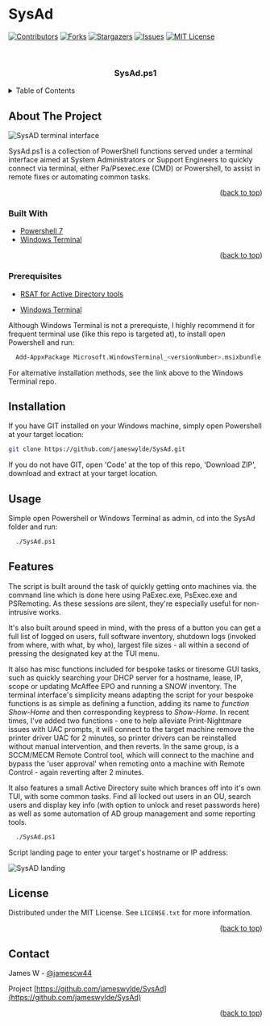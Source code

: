 # SysAd


<div id="top"></div>




<!-- PROJECT SHIELDS -->
<!--
*** I'm using markdown "reference style" links for readability.
*** Reference links are enclosed in brackets [ ] instead of parentheses ( ).
*** See the bottom of this document for the declaration of the reference variables
*** for contributors-url, forks-url, etc. This is an optional, concise syntax you may use.
*** https://www.markdownguide.org/basic-syntax/#reference-style-links
-->
[![Contributors][contributors-shield]][contributors-url]
[![Forks][forks-shield]][forks-url]
[![Stargazers][stars-shield]][stars-url]
[![Issues][issues-shield]][issues-url]
[![MIT License][license-shield]][license-url]



<!-- PROJECT LOGO -->
<br />
<div align="center">

<h3 align="center">SysAd.ps1</h3>

  </p>
</div>



<!-- TABLE OF CONTENTS -->
<details>
  <summary>Table of Contents</summary>
  <ol>
    <li>
      <a href="#about-the-project">About The Project</a>
      <ul>
        <li><a href="#built-with">Built With</a></li>
      </ul>
    </li>
    <li>
      <a href="#getting-started">Getting Started</a>
      <ul>
        <li><a href="#prerequisites">Prerequisites</a></li>
        <li><a href="#installation">Installation</a></li>
      </ul>
    </li>
    <li><a href="#usage">Usage</a></li>
    <li><a href="#roadmap">Roadmap</a></li>
    <li><a href="#contributing">Contributing</a></li>
    <li><a href="#license">License</a></li>
    <li><a href="#contact">Contact</a></li>
    <li><a href="#acknowledgments">Acknowledgments</a></li>
  </ol>
</details>



<!-- ABOUT THE PROJECT -->
## About The Project


![SysAD terminal interface](https://i.imgur.com/ZuJO7po.png)

SysAd.ps1 is a collection of PowerShell functions served under a terminal interface aimed at System Administrators or Support Engineers to quickly connect via terminal, either Pa/Psexec.exe (CMD) or Powershell, to assist in remote fixes or automating common tasks.

<p align="right">(<a href="#top">back to top</a>)</p>



### Built With

* [Powershell 7](https://github.com/PowerShell/PowerShell)
* [Windows Terminal](https://github.com/microsoft/terminal)


<p align="right">(<a href="#top">back to top</a>)</p>


### Prerequisites


* [RSAT for Active Directory tools](https://docs.microsoft.com/en-us/windows-server/remote/remote-server-administration-tools)

* [Windows Terminal](https://github.com/microsoft/terminal)

Although Windows Terminal is not a prerequiste, I highly recommend it for frequent terminal use (like this repo is targeted at), to install open Powershell and run:

  ```sh
    Add-AppxPackage Microsoft.WindowsTerminal_<versionNumber>.msixbundle
  ```

For alternative installation methods, see the link above to the Windows Terminal repo.

## Installation

If you have GIT installed on your Windows machine, simply open Powershell at your target location:

  ```sh
  git clone https://github.com/jameswylde/SysAd.git
  ```

If you do not have GIT, open 'Code' at the top of this repo, 'Download ZIP', download and extract at your target location.


<!-- USAGE EXAMPLES -->
## Usage

Simple open Powershell or Windows Terminal as admin, cd into the SysAd folder and run:


```sh
  ./SysAd.ps1
  ```

<!-- Features-->
## Features

The script is built around the task of quickly getting onto machines via. the command line which is done here using PaExec.exe, PsExec.exe and PSRemoting. As these sessions are silent, they're especially useful for non-intrusive works.

It's also built around speed in mind, with the press of a button you can get a full list of logged on users, full software inventory, shutdown logs (invoked from where, with what, by who), largest file sizes - all within a second of pressing the designated key at the TUI menu.

It also has misc functions included for bespoke tasks or tiresome GUI tasks, such as quickly searching your DHCP server for a hostname, lease, IP, scope or updating McAffee EPO and running a SNOW inventory. The terminal interface's simplicity means adapting the script for your bespoke functions is as simple as defining a function, adding its name to *function Show-Home* and then corresponding keypress to *Show-Home*. In recent times, I've added two functions - one to help alleviate Print-Nightmare issues with UAC prompts, it will connect to the target machine remove the printer driver UAC for 2 minutes, so printer drivers can be reinstalled without manual intervention, and then reverts. In the same group, is a SCCM/MECM Remote Control tool, which will connect to the machine and bypass the 'user approval' when remoting onto a machine with Remote Control - again reverting after 2 minutes.

It also features a small Active Directory suite which brances off into it's own TUI, with some common tasks. Find all locked out users in an OU, search users and display key info (with option to unlock and reset passwords here) as well as some automation of AD group management and some reporting tools.


```sh
  ./SysAd.ps1
  ```

Script landing page to enter your target's hostname or IP address:


![SysAD landing](https://i.imgur.com/i9lhSYP.png)


<!-- LICENSE -->
## License

Distributed under the MIT License. See `LICENSE.txt` for more information.

<p align="right">(<a href="#top">back to top</a>)</p>



<!-- CONTACT -->
## Contact

James W - [@jamescw44](https://twitter.com/jamescw44)

Project [https://github.com/jameswylde/SysAd](https://github.com/jameswylde/SysAd)

<p align="right">(<a href="#top">back to top</a>)</p>



<!-- MARKDOWN LINKS & IMAGES -->
<!-- https://www.markdownguide.org/basic-syntax/#reference-style-links -->
[contributors-shield]: https://img.shields.io/github/contributors/jameswylde/SysAd.svg?style=for-the-badge
[contributors-url]: https://github.com/jameswylde/SysAd/graphs/contributors
[forks-shield]: https://img.shields.io/github/forks/jameswylde/SysAd.svg?style=for-the-badge
[forks-url]: https://github.com/jameswylde/SysAd/network/members
[stars-shield]: https://img.shields.io/github/stars/jameswylde/SysAd.svg?style=for-the-badge
[stars-url]: https://github.com/jameswylde/SysAd/stargazers
[issues-shield]: https://img.shields.io/github/issues/jameswylde/SysAd.svg?style=for-the-badge
[issues-url]: https://github.com/jameswylde/SysAd/issues
[license-shield]: https://img.shields.io/github/license/jameswylde/SysAd.svg?style=for-the-badge
[license-url]: https://github.com/jameswylde/SysAd/blob/master/LICENSE.txt
[linkedin-shield]: https://img.shields.io/badge/-LinkedIn-black.svg?style=for-the-badge&logo=linkedin&colorB=555
[linkedin-url]: https://linkedin.com/in/linkedin_username
[product-screenshot]: images/screenshot.png
